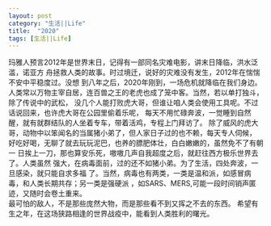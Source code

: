 ```yaml
---
layout: post
category: "生活||Life"
title:  "2020"
tags: [生活||Life]
---
```

<p align="left" style="text-align:left;">
玛雅人预言2012年是世界末日，记得有一部同名灾难电影，讲末日降临，洪水泛滥，诺亚方
舟拯救人类的故事。时过境迁，说好的灾难没有发生，2012年在惴惴不安中平稳度过。没想
到八年之后，2020年刚到，一场危机就降临在我们身边。<br>
人类常以万物主宰自居，连百兽之王的老虎也成了笼中客。当然，若以单打独斗，除了传说中的武松，
没几个人能打败虎大哥，但谁让咱人类会使用工具呢。不过话说回来，也许虎大哥在公园里偷着乐呢，
每天不用忙碌奔波，一觉睡到自然醒，就有就群结队的人坐着专车，带着活鸡，专程上门拜访了。
除了威风的虎大哥，动物中以笨闻名的当属猪小弟了，但人家日子过的也不赖，每天专人伺候，
好吃好喝，无聊了就去玩玩泥巴，也养的膘肥体壮，白白嫩嫩的，虽然免不了有朝一
日挨上一刀，那也算安乐死，嗷嗷几声自我超度之后，就赶往西方极乐世界去了。人类虽然
强大，在病毒面前，过的还不如猪小弟。为了生活，四处奔波，一旦感染，就只能自求多福
了。当然，病毒也有两类，一类是温和派，如感冒病毒，和人类长期共存；另一类是强硬派
，如SARS、MERS,可能一段时间销声匿迹，又随时会卷土重来。<br>
最可怕的敌人，不是那些庞然大物，而是那些看不到又挥之不去的东西。
希望有生之年，在这场狭路相逢的世界战疫中，能看到人类胜利的曙光。
</p>

